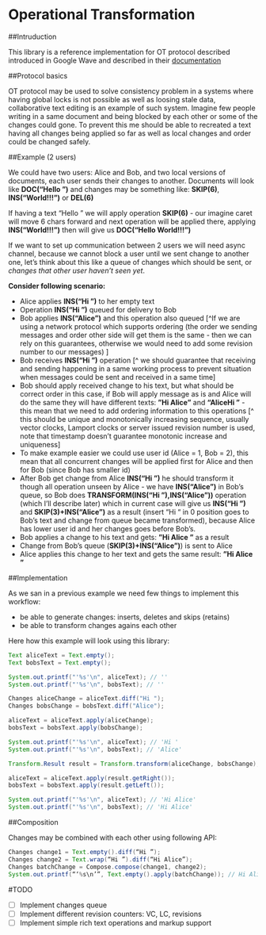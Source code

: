 # Operational Transformation

##Intruduction

This library is a reference implementation for OT protocol described introduced in Google Wave and described in their [documentation](https://people.apache.org/~al/wave_docs/ApacheWaveProtocol-0.4.pdf)

##Protocol basics

OT protocol may be used to solve consistency problem in a systems where having global locks is not possible as well as loosing stale data, collaborative text editing is an example of such system. Imagine few people writing in a same document and being blocked by each other or some of the changes could gone. To prevent this me should be able to recreated a text having all changes being applied so far as well as local changes and order could be changed safely. 

##Example (2 users)

We could have two users: Alice and Bob, and two local versions of documents, each user sends their changes to another. Documents will look like **DOC(“Hello ”)** and changes may be something like: **SKIP(6)**, **INS(“World!!!”)** or **DEL(6)**

If having a text “Hello ” we will apply operation **SKIP(6)** - our imagine caret will move 6 chars forward and next operation will be applied there, applying **INS(“World!!!”)** then will give us **DOC(“Hello World!!!”)**

If we want to set up communication between 2 users we will need async channel, because we cannot block a user until we sent change to another one, let’s think about this like a queue of changes which should be sent, or *changes that other user haven’t seen yet*.

**Consider following scenario:**
- Alice applies **INS(“Hi ”)** to her empty text
- Operation **INS(“Hi ”)** queued for delivery to Bob
- Bob applies **INS(“Alice”)** and this operation also queued [^If we are using a network protocol which supports ordering (the order we sending messages and order other side will get them is the same - then we can rely on this guarantees, otherwise we would need to add some revision number to our messages)
]
- Bob receives **INS(“Hi ”)** operation [^ we should guarantee that receiving and sending happening in a same working process to prevent situation when messages could be sent and received in a same time]
- Bob should apply received change to his text, but what should be correct order in this case, if Bob will apply message as is and Alice will do the same they will have different texts: **”Hi Alice”** and **“AliceHi ”** - this mean that we need to add ordering information to this operations [^ this should be unique and monotonically increasing sequence, usually vector clocks, Lamport clocks or server issued revision number is used, note that timestamp doesn’t guarantee monotonic increase and uniqueness]
- To make example easier we could use user id (Alice = 1, Bob = 2), this mean that all concurrent changes will be applied first for Alice and then for Bob (since Bob has smaller id)
- After Bob get change from Alice **INS(“Hi ”)** he should transform it though all operation unseen by Alice - we have  **INS(“Alice”)** in Bob’s queue, so Bob does **TRANSFORM(INS(“Hi ”),INS(“Alice”))** operation (which I’ll describe later) which in current case will give us **INS(“Hi ”)** and **SKIP(3)+INS(“Alice”)** as a result (insert “Hi “ in 0 position goes to Bob’s text and change from queue became transformed), because Alice has lower user id and her changes goes before Bob’s.
- Bob applies a change to his text and gets: **”Hi Alice ”** as a result
- Change from Bob’s queue (**SKIP(3)+INS(“Alice”)**) is sent to Alice
- Alice applies this change to her text and gets the same result: **”Hi Alice ”**

##Implementation

As we san in a previous example we need few things to implement this workflow:
- be able to generate changes: inserts, deletes and skips (retains)
- be able to transform changes agains each other

Here how this example will look using this library:

```java
Text aliceText = Text.empty();
Text bobsText = Text.empty();

System.out.printf("'%s'\n", aliceText); // ''
System.out.printf("'%s'\n", bobsText); // ''

Changes aliceChange = aliceText.diff("Hi ");
Changes bobsChange = bobsText.diff("Alice");

aliceText = aliceText.apply(aliceChange);
bobsText = bobsText.apply(bobsChange);

System.out.printf("'%s'\n", aliceText); // 'Hi '
System.out.printf("'%s'\n", bobsText); // 'Alice'

Transform.Result result = Transform.transform(aliceChange, bobsChange);

aliceText = aliceText.apply(result.getRight());
bobsText = bobsText.apply(result.getLeft());

System.out.printf("'%s'\n", aliceText); // 'Hi Alice'
System.out.printf("'%s'\n", bobsText); // 'Hi Alice'
```

##Composition

Changes may be combined with each other using following API:

```java
Changes change1 = Text.empty().diff(“Hi ”);
Changes change2 = Text.wrap(“Hi ”).diff(“Hi Alice”);
Changes batchChange = Compose.compose(change1, change2);
System.out.printf(“‘%s\n’”, Text.empty().apply(batchChange)); // Hi Alice
```

#TODO

* [ ] Implement changes queue 
* [ ] Implement different revision counters: VC, LC, revisions
* [ ] Implement simple rich text operations and markup support